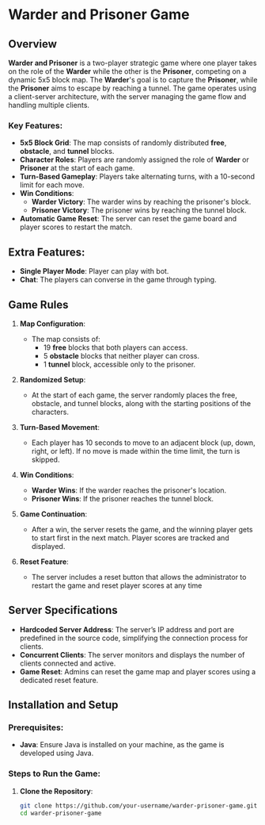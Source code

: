 # Warder and Prisoner Game

## Overview
**Warder and Prisoner** is a two-player strategic game where one player takes on the role of the **Warder** while the other is the **Prisoner**, competing on a dynamic 5x5 block map. The **Warder**'s goal is to capture the **Prisoner**, while the **Prisoner** aims to escape by reaching a tunnel. The game operates using a client-server architecture, with the server managing the game flow and handling multiple clients.

### Key Features:
- **5x5 Block Grid**: The map consists of randomly distributed **free**, **obstacle**, and **tunnel** blocks.
- **Character Roles**: Players are randomly assigned the role of **Warder** or **Prisoner** at the start of each game.
- **Turn-Based Gameplay**: Players take alternating turns, with a 10-second limit for each move.
- **Win Conditions**:
  - **Warder Victory**: The warder wins by reaching the prisoner's block.
  - **Prisoner Victory**: The prisoner wins by reaching the tunnel block.
- **Automatic Game Reset**: The server can reset the game board and player scores to restart the match.

## Extra Features: 
- **Single Player Mode**: Player can play with bot.
- **Chat**: The players can converse in the game through typing.

## Game Rules
1. **Map Configuration**:
   - The map consists of:
     - 19 **free** blocks that both players can access.
     - 5 **obstacle** blocks that neither player can cross.
     - 1 **tunnel** block, accessible only to the prisoner.

2. **Randomized Setup**: 
   - At the start of each game, the server randomly places the free, obstacle, and tunnel blocks, along with the starting positions of the characters.

3. **Turn-Based Movement**:
   - Each player has 10 seconds to move to an adjacent block (up, down, right, or left). If no move is made within the time limit, the turn is skipped.
   
4. **Win Conditions**:
   - **Warder Wins**: If the warder reaches the prisoner's location.
   - **Prisoner Wins**: If the prisoner reaches the tunnel block.

5. **Game Continuation**:
   - After a win, the server resets the game, and the winning player gets to start first in the next match. Player scores are tracked and displayed.

6. **Reset Feature**:
   - The server includes a reset button that allows the administrator to restart the game and reset player scores at any time

## Server Specifications
- **Hardcoded Server Address**: The server’s IP address and port are predefined in the source code, simplifying the connection process for clients.
- **Concurrent Clients**: The server monitors and displays the number of clients connected and active.
- **Game Reset**: Admins can reset the game map and player scores using a dedicated reset feature.

## Installation and Setup

### Prerequisites:
- **Java**: Ensure Java is installed on your machine, as the game is developed using Java.

### Steps to Run the Game:
1. **Clone the Repository**:
   ```bash
   git clone https://github.com/your-username/warder-prisoner-game.git
   cd warder-prisoner-game
